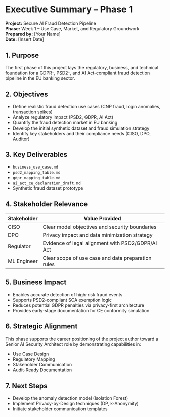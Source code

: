 # Executive Summary – Phase 1

**Project:** Secure AI Fraud Detection Pipeline  
**Phase:** Week 1 – Use Case, Market, and Regulatory Groundwork  
**Prepared by:** [Your Name]  
**Date:** [Insert Date]

## 1. Purpose

The first phase of this project lays the regulatory, business, and technical foundation for a GDPR-, PSD2-, and AI Act-compliant fraud detection pipeline in the EU banking sector.

## 2. Objectives

- Define realistic fraud detection use cases (CNP fraud, login anomalies, transaction spikes)
- Analyze regulatory impact (PSD2, GDPR, AI Act)
- Quantify the fraud detection market in EU banking
- Develop the initial synthetic dataset and fraud simulation strategy
- Identify key stakeholders and their compliance needs (CISO, DPO, Auditor)

## 3. Key Deliverables

- `business_use_case.md`  
- `psd2_mapping_table.md`  
- `gdpr_mapping_table.md`  
- `ai_act_ce_declaration_draft.md`  
- Synthetic fraud dataset prototype

## 4. Stakeholder Relevance

| Stakeholder | Value Provided                                     |
|-------------|-----------------------------------------------------|
| CISO        | Clear model objectives and security boundaries      |
| DPO         | Privacy impact and data minimization strategy       |
| Regulator   | Evidence of legal alignment with PSD2/GDPR/AI Act   |
| ML Engineer | Clear scope of use case and data preparation rules  |

## 5. Business Impact

- Enables accurate detection of high-risk fraud events  
- Supports PSD2-compliant SCA exemption logic  
- Reduces potential GDPR penalties via privacy-first architecture  
- Provides early-stage documentation for CE conformity simulation

## 6. Strategic Alignment

This phase supports the career positioning of the project author toward a Senior AI Security Architect role by demonstrating capabilities in:

- Use Case Design  
- Regulatory Mapping  
- Stakeholder Communication  
- Audit-Ready Documentation

## 7. Next Steps

- Develop the anomaly detection model (Isolation Forest)  
- Implement Privacy-by-Design techniques (DP, k-Anonymity)  
- Initiate stakeholder communication templates
